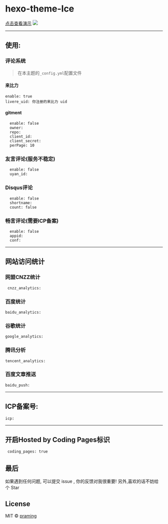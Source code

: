 # hexo-theme-Ice
[点击查看演示](https://tea9.xyz/)
![](http://img.gukong.net/hexo-theme-ice.png)

---


## 使用:

### 评论系统

> 在本主题的`_config.yml`配置文件

#### 来比力

```
enable: true
livere_uid: 你注册的来比力 uid
```

#### gitment
```
  enable: false
  owner: 
  repo: 
  client_id: 
  client_secret: 
  perPage: 10
```

### 友言评论(服务不稳定)
```
  enable: false
  uyan_id: 
```

### Disqus评论
```
  enable: false
  shortname: 
  count: false
```

### 畅言评论(需要ICP备案)
```
  enable: false
  appid: 
  conf: 
```
---

## 网站访问统计

### 网盟CNZZ统计
` cnzz_analytics:`

### 百度统计
` baidu_analytics: `

### 谷歌统计
` google_analytics: `

### 腾讯分析
` tencent_analytics: `

### 百度文章推送
`baidu_push: `

---

## ICP备案号:
` icp: `

---

## 开启Hosted by Coding Pages标识
` coding_pages: true`



##  最后

如果遇到任何问题, 可以提交 issue , 你的反馈对我很重要! 另外,喜欢的话不妨给个 Star 

## License

MIT © [praming](http://praming.cn/)